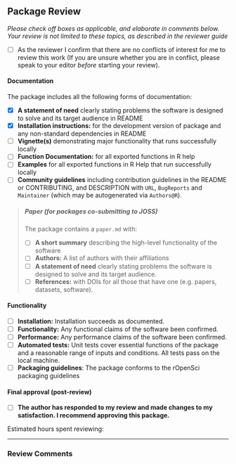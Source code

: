 ## Package Review

*Please check off boxes as applicable, and elaborate in comments below.  Your review is not limited to these topics, as described in the reviewer guide*

- [ ] As the reviewer I confirm that there are no conflicts of interest for me to review this work (If you are unsure whether you are in conflict, please speak to your editor _before_ starting your review).

#### Documentation

The package includes all the following forms of documentation:

- [x] **A statement of need** clearly stating problems the software is designed to solve and its target audience in README
- [x] **Installation instructions:** for the development version of package and any non-standard dependencies in README
- [ ] **Vignette(s)** demonstrating major functionality that runs successfully locally
- [ ] **Function Documentation:** for all exported functions in R help
- [ ] **Examples** for all exported functions in R Help that run successfully locally
- [ ] **Community guidelines** including contribution guidelines in the README or CONTRIBUTING, and DESCRIPTION with `URL`, `BugReports` and `Maintainer` (which may be autogenerated via `Authors@R`).

>##### Paper (for packages co-submitting to JOSS)
>
>The package contains a `paper.md` with:
>
>- [ ] **A short summary** describing the high-level functionality of the software
>- [ ] **Authors:**  A list of authors with their affiliations
>- [ ] **A statement of need** clearly stating problems the software is designed to solve and its target audience.
>- [ ] **References:** with DOIs for all those that have one (e.g. papers, datasets, software).

#### Functionality

- [ ] **Installation:** Installation succeeds as documented.
- [ ] **Functionality:** Any functional claims of the software been confirmed.
- [ ] **Performance:** Any performance claims of the software been confirmed.
- [ ] **Automated tests:** Unit tests cover essential functions of the package
   and a reasonable range of inputs and conditions. All tests pass on the local machine.
- [ ] **Packaging guidelines**: The package conforms to the rOpenSci packaging guidelines

#### Final approval (post-review)

- [ ] **The author has responded to my review and made changes to my satisfaction. I recommend approving this package.**

Estimated hours spent reviewing: 

---

### Review Comments
